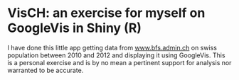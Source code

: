 # VisCH: an exercise for myself on GoogleVis in Shiny (R)

I have done this little app getting data from www.bfs.admin.ch on swiss population between 2010 and 2012 and displaying it using GoogleVis. This is a personal exercise and is by no mean a pertinent support for analysis nor warranted to be accurate.
